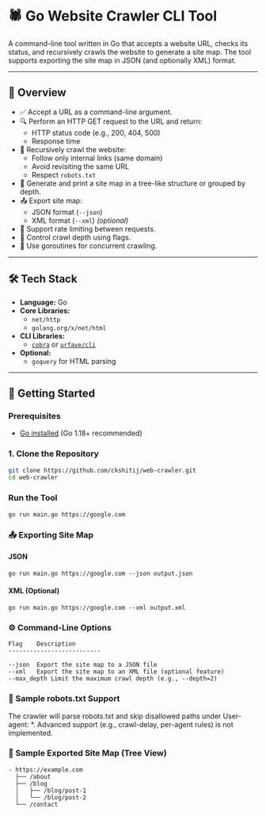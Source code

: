 # 🕷️ Go Website Crawler CLI Tool

A command-line tool written in Go that accepts a website URL, checks its status, and recursively crawls the website to generate a site map. The tool supports exporting the site map in JSON (and optionally XML) format.

---

## 📌 Overview

- ✅ Accept a URL as a command-line argument.
- 🔍 Perform an HTTP GET request to the URL and return:
  - HTTP status code (e.g., 200, 404, 500)
  - Response time
- 🧭 Recursively crawl the website:
  - Follow only internal links (same domain)
  - Avoid revisiting the same URL
  - Respect `robots.txt`
- 🌳 Generate and print a site map in a tree-like structure or grouped by depth.
- 📤 Export site map:
  - JSON format (`--json`)
  - XML format (`--xml`) *(optional)*
- 🚦 Support rate limiting between requests.
- 🎯 Control crawl depth using flags.
- 🧵 Use goroutines for concurrent crawling.

---

## 🛠️ Tech Stack

- **Language:** Go
- **Core Libraries:**
  - `net/http`
  - `golang.org/x/net/html`
- **CLI Libraries:**
  - [`cobra`](https://github.com/spf13/cobra) or [`urfave/cli`](https://github.com/urfave/cli)
- **Optional:**
  - `goquery` for HTML parsing

---

## 🚀 Getting Started

### Prerequisites

- [Go installed](https://golang.org/doc/install) (Go 1.18+ recommended)

### 1. Clone the Repository

```bash
git clone https://github.com/ckshitij/web-crawler.git
cd web-crawler
```

### Run the Tool

```
go run main.go https://google.com
```

### 📤 Exporting Site Map

#### JSON

```
go run main.go https://google.com --json output.json
```

#### XML (Optional)

```
go run main.go https://google.com --xml output.xml
```

### ⚙️ Command-Line Options

```
Flag	Description
--------------------------

--json	Export the site map to a JSON file
--xml	Export the site map to an XML file (optional feature)
--max_depth	Limit the maximum crawl depth (e.g., --depth=2)
```


### 📄 Sample robots.txt Support

The crawler will parse robots.txt and skip disallowed paths under User-agent: *. Advanced support (e.g., crawl-delay, per-agent rules) is not implemented.

### 🧪 Sample Exported Site Map (Tree View)

```
- https://example.com
  ├── /about
  ├── /blog
  │   ├── /blog/post-1
  │   └── /blog/post-2
  └── /contact
```